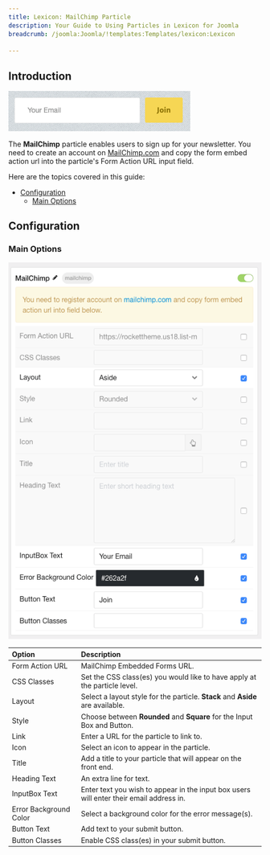 ```yaml
---
title: Lexicon: MailChimp Particle
description: Your Guide to Using Particles in Lexicon for Joomla
breadcrumb: /joomla:Joomla/!templates:Templates/lexicon:Lexicon

---
```


## Introduction

![](assets/particle_mailchimp1.png)

The **MailChimp** particle enables users to sign up for your newsletter. You need to create an account on <a href="https://mailchimp.com/" target="_blank">MailChimp.com</a> and copy the form embed action url into the particle's Form Action URL input field.

Here are the topics covered in this guide:

* [Configuration](#configuration)
    - [Main Options](#main-options)

## Configuration

### Main Options 

![](assets/particle_mailchimp2.png)

| Option                 | Description                                                                             |
| :-----                 | :-----                                                                                  |
| Form Action URL        | MailChimp Embedded Forms URL.                                                           |
| CSS Classes            | Set the CSS class(es) you would like to have apply at the particle level.               |
| Layout                 | Select a layout style for the particle. **Stack** and **Aside** are available.          |
| Style                  | Choose between **Rounded** and **Square** for the Input Box and Button.                 |
| Link                   | Enter a URL for the particle to link to.                                                |
| Icon                   | Select an icon to appear in the particle.                                               |
| Title                  | Add a title to your particle that will appear on the front end.                         |
| Heading Text           | An extra line for text.                                                                 |
| InputBox Text          | Enter text you wish to appear in the input box users will enter their email address in. |
| Error Background Color | Select a background color for the error message(s).                                     |
| Button Text            | Add text to your submit button.                                                         |
| Button Classes         | Enable CSS class(es) in your submit button.                                             |
